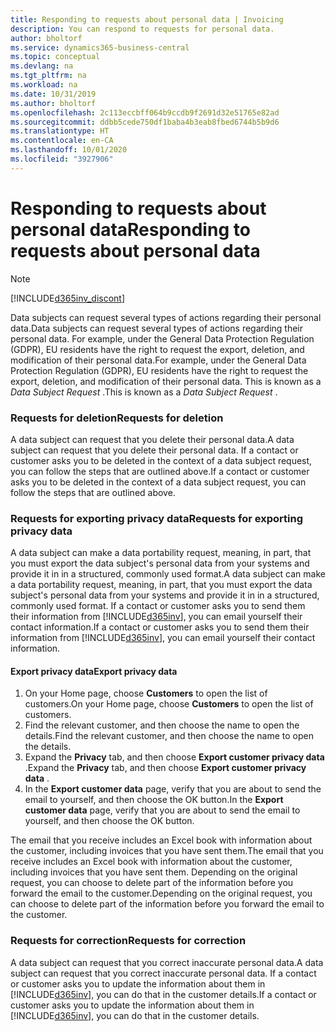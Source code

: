```yaml
---
title: Responding to requests about personal data | Invoicing
description: You can respond to requests for personal data.
author: bholtorf
ms.service: dynamics365-business-central
ms.topic: conceptual
ms.devlang: na
ms.tgt_pltfrm: na
ms.workload: na
ms.date: 10/31/2019
ms.author: bholtorf
ms.openlocfilehash: 2c113eccbff064b9ccdb9f2691d32e51765e82ad
ms.sourcegitcommit: ddbb5cede750df1baba4b3eab8fbed6744b5b9d6
ms.translationtype: HT
ms.contentlocale: en-CA
ms.lasthandoff: 10/01/2020
ms.locfileid: "3927906"
---
```

# <a name="responding-to-requests-about-personal-data"></a><span data-ttu-id="478f4-103">Responding to requests about personal data</span><span class="sxs-lookup"><span data-stu-id="478f4-103">Responding to requests about personal data</span></span>
> [!Note]
> [!INCLUDE[d365inv_discont](includes/d365inv_discont.md)]

<span data-ttu-id="478f4-104">Data subjects can request several types of actions regarding their personal data.</span><span class="sxs-lookup"><span data-stu-id="478f4-104">Data subjects can request several types of actions regarding their personal data.</span></span> <span data-ttu-id="478f4-105">For example, under the General Data Protection Regulation (GDPR), EU residents have the right to request the export, deletion, and modification of their personal data.</span><span class="sxs-lookup"><span data-stu-id="478f4-105">For example, under the General Data Protection Regulation (GDPR), EU residents have the right to request the export, deletion, and modification of their personal data.</span></span> <span data-ttu-id="478f4-106">This is known as a *Data Subject Request* .</span><span class="sxs-lookup"><span data-stu-id="478f4-106">This is known as a *Data Subject Request* .</span></span>  

### <a name="requests-for-deletion"></a><span data-ttu-id="478f4-107">Requests for deletion</span><span class="sxs-lookup"><span data-stu-id="478f4-107">Requests for deletion</span></span>
<span data-ttu-id="478f4-108">A data subject can request that you delete their personal data.</span><span class="sxs-lookup"><span data-stu-id="478f4-108">A data subject can request that you delete their personal data.</span></span> <span data-ttu-id="478f4-109">If a contact or customer asks you to be deleted in the context of a data subject request, you can follow the steps that are outlined above.</span><span class="sxs-lookup"><span data-stu-id="478f4-109">If a contact or customer asks you to be deleted in the context of a data subject request, you can follow the steps that are outlined above.</span></span>  

### <a name="requests-for-exporting-privacy-data"></a><span data-ttu-id="478f4-110">Requests for exporting privacy data</span><span class="sxs-lookup"><span data-stu-id="478f4-110">Requests for exporting privacy data</span></span>
<span data-ttu-id="478f4-111">A data subject can make a data portability request, meaning, in part, that you must export the data subject's personal data from your systems and provide it in in a structured, commonly used format.</span><span class="sxs-lookup"><span data-stu-id="478f4-111">A data subject can make a data portability request, meaning, in part, that you must export the data subject's personal data from your systems and provide it in in a structured, commonly used format.</span></span> <span data-ttu-id="478f4-112">If a contact or customer asks you to send them their information from [!INCLUDE[d365inv](includes/d365inv.md)], you can email yourself their contact information.</span><span class="sxs-lookup"><span data-stu-id="478f4-112">If a contact or customer asks you to send them their information from [!INCLUDE[d365inv](includes/d365inv.md)], you can email yourself their contact information.</span></span>  

#### <a name="export-privacy-data"></a><span data-ttu-id="478f4-113">Export privacy data</span><span class="sxs-lookup"><span data-stu-id="478f4-113">Export privacy data</span></span>
1. <span data-ttu-id="478f4-114">On your Home page, choose **Customers** to open the list of customers.</span><span class="sxs-lookup"><span data-stu-id="478f4-114">On your Home page, choose **Customers** to open the list of customers.</span></span>
2. <span data-ttu-id="478f4-115">Find the relevant customer, and then choose the name to open the details.</span><span class="sxs-lookup"><span data-stu-id="478f4-115">Find the relevant customer, and then choose the name to open the details.</span></span>
3. <span data-ttu-id="478f4-116">Expand the **Privacy** tab, and then choose **Export customer privacy data** .</span><span class="sxs-lookup"><span data-stu-id="478f4-116">Expand the **Privacy** tab, and then choose **Export customer privacy data** .</span></span>
4. <span data-ttu-id="478f4-117">In the **Export customer data** page, verify that you are about to send the email to yourself, and then choose the OK button.</span><span class="sxs-lookup"><span data-stu-id="478f4-117">In the **Export customer data** page, verify that you are about to send the email to yourself, and then choose the OK button.</span></span>

<span data-ttu-id="478f4-118">The email that you receive includes an Excel book with information about the customer, including invoices that you have sent them.</span><span class="sxs-lookup"><span data-stu-id="478f4-118">The email that you receive includes an Excel book with information about the customer, including invoices that you have sent them.</span></span> <span data-ttu-id="478f4-119">Depending on the original request, you can choose to delete part of the information before you forward the email to the customer.</span><span class="sxs-lookup"><span data-stu-id="478f4-119">Depending on the original request, you can choose to delete part of the information before you forward the email to the customer.</span></span>  

### <a name="requests-for-correction"></a><span data-ttu-id="478f4-120">Requests for correction</span><span class="sxs-lookup"><span data-stu-id="478f4-120">Requests for correction</span></span>
<span data-ttu-id="478f4-121">A data subject can request that you correct inaccurate personal data.</span><span class="sxs-lookup"><span data-stu-id="478f4-121">A data subject can request that you correct inaccurate personal data.</span></span> <span data-ttu-id="478f4-122">If a contact or customer asks you to update the information about them in [!INCLUDE[d365inv](includes/d365inv.md)], you can do that in the customer details.</span><span class="sxs-lookup"><span data-stu-id="478f4-122">If a contact or customer asks you to update the information about them in [!INCLUDE[d365inv](includes/d365inv.md)], you can do that in the customer details.</span></span>  